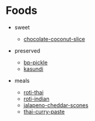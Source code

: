 # Foods

* sweet
  * [chocolate-coconut-slice](./sweet/chocolate-coconut-slice)

* preserved
  * [bp-pickle](./preserved/bp-pickle)
  * [kasundi](./preserved/kasundi)

* meals
  * [roti-thai](./meals/roti-thai)
  * [roti-indian](./meals/roti-indian)
  * [jalapeno-cheddar-scones](./meals/jalapeno-cheddar-scones)
  * [thai-curry-paste](./meals/thai-curry-paste)

